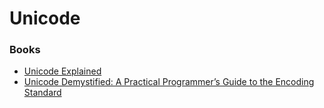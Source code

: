 # Unicode

### Books

* [Unicode Explained](https://www.goodreads.com/book/show/1833225.Unicode\_Explained)
* [Unicode Demystified: A Practical Programmer’s Guide to the Encoding Standard](https://www.goodreads.com/book/show/1827814.Unicode\_Demystified)

